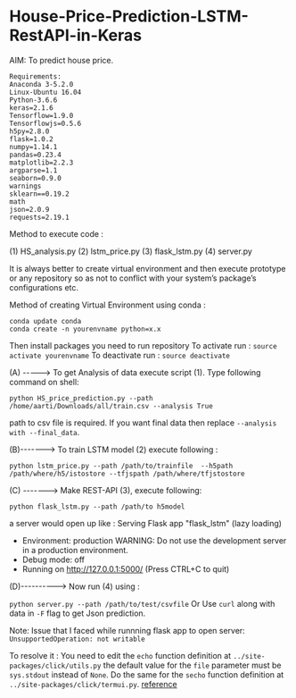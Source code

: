 # House-Price-Prediction-LSTM-RestAPI-in-Keras
AIM: To predict house price.
```
Requirements: 
Anaconda 3-5.2.0
Linux-Ubuntu 16.04
Python-3.6.6
keras=2.1.6
Tensorflow=1.9.0
Tensorflowjs=0.5.6
h5py=2.8.0
flask=1.0.2
numpy=1.14.1
pandas=0.23.4
matplotlib=2.2.3
argparse=1.1
seaborn=0.9.0
warnings
sklearn==0.19.2
math
json=2.0.9
requests=2.19.1
```
Method to execute code :

(1) HS_analysis.py
(2) lstm_price.py
(3) flask_lstm.py
(4) server.py

It is always better to create virtual environment and then execute prototype or any repository so as not to conflict with your system’s package’s configurations etc.

Method of creating Virtual Environment using conda :
```
conda update conda
conda create -n yourenvname python=x.x 
```
Then install packages you need to run repository
To activate run : ```source activate yourenvname```
To deactivate run : ```source deactivate```


(A) ----->  To get Analysis of data execute script (1). Type following command on shell:

```python HS_price_prediction.py --path /home/aarti/Downloads/all/train.csv --analysis True```

path to csv file is required. If you want final data then replace ```--analysis with --final_data```.

(B)-------> To train LSTM model (2) execute following :

```python lstm_price.py --path /path/to/trainfile  --h5path /path/where/h5/istostore --tfjspath /path/where/tfjstostore```

(C) -------> Make REST-API (3), execute following:

```python flask_lstm.py --path /path/to h5model```

a server would open up like :
Serving Flask app "flask_lstm" (lazy loading)
 * Environment: production
   WARNING: Do not use the development server in a production environment.
  * Debug mode: off
 * Running on http://127.0.0.1:5000/ (Press CTRL+C to quit)

(D)---------->  Now run (4) using :

```python server.py --path /path/to/test/csvfile```
Or
Use ```curl``` along with data in ```-F``` flag to get Json prediction.

Note: Issue that I faced while runnning flask app to open server:
```UnsupportedOperation: not writable```

To resolve it :
You need to edit the ```echo``` function definition at ```../site-packages/click/utils.py``` the default value for the ```file``` parameter must be ```sys.stdout``` instead of ```None```.
Do the same for the ```secho``` function definition at ```../site-packages/click/termui.py```.
[reference](https://github.com/plotly/dash/issues/257)
